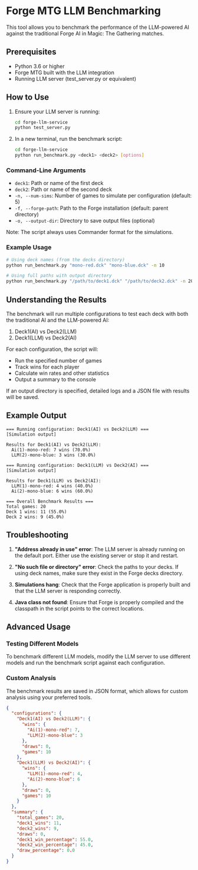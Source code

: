 # Forge MTG LLM Benchmarking

This tool allows you to benchmark the performance of the LLM-powered AI against the traditional Forge AI in Magic: The Gathering matches.

## Prerequisites

- Python 3.6 or higher
- Forge MTG built with the LLM integration
- Running LLM server (test_server.py or equivalent)

## How to Use

1. Ensure your LLM server is running:
   ```bash
   cd forge-llm-service
   python test_server.py
   ```

2. In a new terminal, run the benchmark script:
   ```bash
   cd forge-llm-service
   python run_benchmark.py <deck1> <deck2> [options]
   ```

### Command-Line Arguments

- `deck1`: Path or name of the first deck
- `deck2`: Path or name of the second deck
- `-n, --num-sims`: Number of games to simulate per configuration (default: 5)
- `-f, --forge-path`: Path to the Forge installation (default: parent directory)
- `-o, --output-dir`: Directory to save output files (optional)

Note: The script always uses Commander format for the simulations.

### Example Usage

```bash
# Using deck names (from the decks directory)
python run_benchmark.py "mono-red.dck" "mono-blue.dck" -n 10

# Using full paths with output directory
python run_benchmark.py "/path/to/deck1.dck" "/path/to/deck2.dck" -n 20 -o ./benchmark-results
```

## Understanding the Results

The benchmark will run multiple configurations to test each deck with both the traditional AI and the LLM-powered AI:

1. Deck1(AI) vs Deck2(LLM)
2. Deck1(LLM) vs Deck2(AI)

For each configuration, the script will:
- Run the specified number of games
- Track wins for each player
- Calculate win rates and other statistics
- Output a summary to the console

If an output directory is specified, detailed logs and a JSON file with results will be saved.

## Example Output

```
=== Running configuration: Deck1(AI) vs Deck2(LLM) ===
[Simulation output]

Results for Deck1(AI) vs Deck2(LLM):
  Ai(1)-mono-red: 7 wins (70.0%)
  LLM(2)-mono-blue: 3 wins (30.0%)

=== Running configuration: Deck1(LLM) vs Deck2(AI) ===
[Simulation output]

Results for Deck1(LLM) vs Deck2(AI):
  LLM(1)-mono-red: 4 wins (40.0%)
  Ai(2)-mono-blue: 6 wins (60.0%)

=== Overall Benchmark Results ===
Total games: 20
Deck 1 wins: 11 (55.0%)
Deck 2 wins: 9 (45.0%)
```

## Troubleshooting

1. **"Address already in use" error**: The LLM server is already running on the default port. Either use the existing server or stop it and restart.

2. **"No such file or directory" error**: Check the paths to your decks. If using deck names, make sure they exist in the Forge decks directory.

3. **Simulations hang**: Check that the Forge application is properly built and that the LLM server is responding correctly.

4. **Java class not found**: Ensure that Forge is properly compiled and the classpath in the script points to the correct locations.

## Advanced Usage

### Testing Different Models

To benchmark different LLM models, modify the LLM server to use different models and run the benchmark script against each configuration.

### Custom Analysis

The benchmark results are saved in JSON format, which allows for custom analysis using your preferred tools.

```json
{
  "configurations": {
    "Deck1(AI) vs Deck2(LLM)": {
      "wins": {
        "Ai(1)-mono-red": 7,
        "LLM(2)-mono-blue": 3
      },
      "draws": 0,
      "games": 10
    },
    "Deck1(LLM) vs Deck2(AI)": {
      "wins": {
        "LLM(1)-mono-red": 4,
        "Ai(2)-mono-blue": 6
      },
      "draws": 0,
      "games": 10
    }
  },
  "summary": {
    "total_games": 20,
    "deck1_wins": 11,
    "deck2_wins": 9,
    "draws": 0,
    "deck1_win_percentage": 55.0,
    "deck2_win_percentage": 45.0,
    "draw_percentage": 0.0
  }
}
```